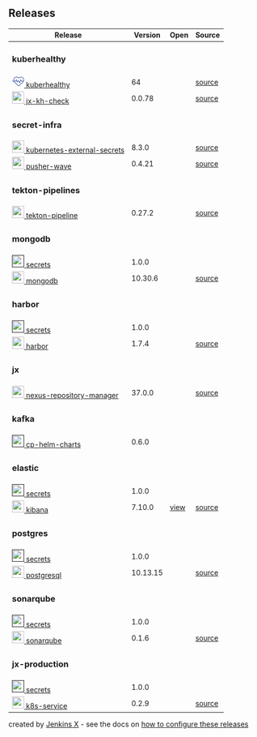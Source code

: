 ## Releases


<table class="table">
  <thead>
    <tr>
      <th scope="col">Release</th>
      <th scope="col">Version</th>
      <th scope="col">Open</th>
      <th scope="col">Source</th>
    </tr>
  </thead>
  <tbody>
    <tr>
		      <td colspan='4'><h3>kuberhealthy</h3></td>
		    </tr>
	    <tr>
	      <td><a href='https://comcast.github.io/kuberhealthy/' title='An operator for synthetic test and monitoring. Works great with Prometheus.'> <img src='https://raw.githubusercontent.com/Comcast/kuberhealthy/master/images/logo-square.png' width='24px' height='24px'> kuberhealthy </a></td>
	      <td>64</td>
	      <td></td>
	      <td><a href='https://comcast.github.io/kuberhealthy/'>source</a></td>
	    </tr>
    <tr>
	      <td><a href='https://jenkins-x.io/' title='Jenkins X next gen cloud CI / CD platform for Kubernetes'> <img src='https://jenkins-x.github.io/jenkins-x-website/img/profile.png' width='24px' height='24px'> jx-kh-check </a></td>
	      <td>0.0.78</td>
	      <td></td>
	      <td><a href='https://jenkins-x.io/'>source</a></td>
	    </tr>
    <tr>
		      <td colspan='4'><h3>secret-infra</h3></td>
		    </tr>
	    <tr>
	      <td><a href='https://github.com/external-secrets/kubernetes-external-secrets' title='Kubernetes External Secrets CustomResourceDefinition'> <img src='' width='24px' height='24px'> kubernetes-external-secrets </a></td>
	      <td>8.3.0</td>
	      <td></td>
	      <td><a href='https://github.com/external-secrets/kubernetes-external-secrets'>source</a></td>
	    </tr>
    <tr>
	      <td><a href='https://github.com/pusher/wave' title='wave chart that runs on kubernetes'> <img src='' width='24px' height='24px'> pusher-wave </a></td>
	      <td>0.4.21</td>
	      <td></td>
	      <td><a href='https://github.com/pusher/wave'>source</a></td>
	    </tr>
    <tr>
		      <td colspan='4'><h3>tekton-pipelines</h3></td>
		    </tr>
	    <tr>
	      <td><a href='https://github.com/cdfoundation/tekton-helm-chart' title='A Helm chart for Tekton Pipelines'> <img src='https://avatars2.githubusercontent.com/u/47602533' width='24px' height='24px'> tekton-pipeline </a></td>
	      <td>0.27.2</td>
	      <td></td>
	      <td><a href='https://github.com/cdfoundation/tekton-helm-chart'>source</a></td>
	    </tr>
    <tr>
		      <td colspan='4'><h3>mongodb</h3></td>
		    </tr>
	    <tr>
	      <td><a href='' title=''> <img src='' width='24px' height='24px'> secrets </a></td>
	      <td>1.0.0</td>
	      <td></td>
	      <td></td>
	    </tr>
    <tr>
	      <td><a href='https://github.com/bitnami/charts/tree/master/bitnami/mongodb' title='NoSQL document-oriented database that stores JSON-like documents with dynamic schemas, simplifying the integration of data in content-driven applications.'> <img src='https://bitnami.com/assets/stacks/mongodb/img/mongodb-stack-220x234.png' width='24px' height='24px'> mongodb </a></td>
	      <td>10.30.6</td>
	      <td></td>
	      <td><a href='https://github.com/bitnami/charts/tree/master/bitnami/mongodb'>source</a></td>
	    </tr>
    <tr>
		      <td colspan='4'><h3>harbor</h3></td>
		    </tr>
	    <tr>
	      <td><a href='' title=''> <img src='' width='24px' height='24px'> secrets </a></td>
	      <td>1.0.0</td>
	      <td></td>
	      <td></td>
	    </tr>
    <tr>
	      <td><a href='https://goharbor.io' title='An open source trusted cloud native registry that stores, signs, and scans content'> <img src='https://raw.githubusercontent.com/goharbor/website/master/static/img/logos/harbor-icon-color.png' width='24px' height='24px'> harbor </a></td>
	      <td>1.7.4</td>
	      <td></td>
	      <td><a href='https://goharbor.io'>source</a></td>
	    </tr>
    <tr>
		      <td colspan='4'><h3>jx</h3></td>
		    </tr>
	    <tr>
	      <td><a href='https://www.sonatype.com/nexus-repository-oss' title='Sonatype Nexus Repository Manager - Universal Binary repository'> <img src='https://sonatype.github.io/helm3-charts/NexusRepo_Vertical.svg' width='24px' height='24px'> nexus-repository-manager </a></td>
	      <td>37.0.0</td>
	      <td></td>
	      <td><a href='https://www.sonatype.com/nexus-repository-oss'>source</a></td>
	    </tr>
    <tr>
		      <td colspan='4'><h3>kafka</h3></td>
		    </tr>
	    <tr>
	      <td><a href='' title='A Helm chart for Confluent Platform Community Edition'> <img src='' width='24px' height='24px'> cp-helm-charts </a></td>
	      <td>0.6.0</td>
	      <td></td>
	      <td></td>
	    </tr>
    <tr>
		      <td colspan='4'><h3>elastic</h3></td>
		    </tr>
	    <tr>
	      <td><a href='' title=''> <img src='' width='24px' height='24px'> secrets </a></td>
	      <td>1.0.0</td>
	      <td></td>
	      <td></td>
	    </tr>
    <tr>
	      <td><a href='https://github.com/elastic/helm-charts' title='Official Elastic helm chart for Kibana'> <img src='https://helm.elastic.co/icons/kibana.png' width='24px' height='24px'> kibana </a></td>
	      <td>7.10.0</td>
	      <td><a href='https://kibana.simonjamesrowe.com'>view</a></td>
	      <td><a href='https://github.com/elastic/helm-charts'>source</a></td>
	    </tr>
    <tr>
		      <td colspan='4'><h3>postgres</h3></td>
		    </tr>
	    <tr>
	      <td><a href='' title=''> <img src='' width='24px' height='24px'> secrets </a></td>
	      <td>1.0.0</td>
	      <td></td>
	      <td></td>
	    </tr>
    <tr>
	      <td><a href='https://github.com/bitnami/charts/tree/master/bitnami/postgresql' title='Chart for PostgreSQL, an object-relational database management system (ORDBMS) with an emphasis on extensibility and on standards-compliance.'> <img src='https://bitnami.com/assets/stacks/postgresql/img/postgresql-stack-220x234.png' width='24px' height='24px'> postgresql </a></td>
	      <td>10.13.15</td>
	      <td></td>
	      <td><a href='https://github.com/bitnami/charts/tree/master/bitnami/postgresql'>source</a></td>
	    </tr>
    <tr>
		      <td colspan='4'><h3>sonarqube</h3></td>
		    </tr>
	    <tr>
	      <td><a href='' title=''> <img src='' width='24px' height='24px'> secrets </a></td>
	      <td>1.0.0</td>
	      <td></td>
	      <td></td>
	    </tr>
    <tr>
	      <td><a href='https://github.com/bitnami/charts/tree/master/bitnami/sonarqube' title='SonarQube is an open source quality management platform that analyzes and measures code&#39;s technical quality. It enables developers to detect code issues, vulnerabilities, and bugs in early stages.'> <img src='https://bitnami.com/assets/stacks/sonarqube/img/sonarqube-stack-220x234.png' width='24px' height='24px'> sonarqube </a></td>
	      <td>0.1.6</td>
	      <td></td>
	      <td><a href='https://github.com/bitnami/charts/tree/master/bitnami/sonarqube'>source</a></td>
	    </tr>
    <tr>
		      <td colspan='4'><h3>jx-production</h3></td>
		    </tr>
	    <tr>
	      <td><a href='' title=''> <img src='' width='24px' height='24px'> secrets </a></td>
	      <td>1.0.0</td>
	      <td></td>
	      <td></td>
	    </tr>
    <tr>
	      <td><a href='https://github.com/gruntwork-io/helm-kubernetes-services' title='A Helm chart to package your application container for Kubernetes'> <img src='' width='24px' height='24px'> k8s-service </a></td>
	      <td>0.2.9</td>
	      <td></td>
	      <td><a href='https://github.com/gruntwork-io/helm-kubernetes-services'>source</a></td>
	    </tr>

  </tbody>
</table>

created by [Jenkins X](https://jenkins-x.io/) - see the docs on [how to configure these releases](https://jenkins-x.io/v3/develop/apps/)
